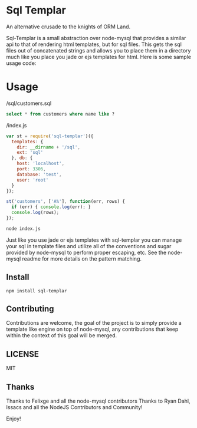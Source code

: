 # Sql Templar

An alternative crusade to the knights of ORM Land.

Sql-Templar is a small abstraction over node-mysql that provides a similar api to that of rendering html templates, but for sql files.  This gets the sql files out of concatenated strings and allows you to place them in a directory much like you place you jade or ejs templates for html.  Here is some sample usage code:

# Usage

/sql/customers.sql

``` sql
select * from customers where name like ?
```

/index.js

``` javascript
var st = require('sql-templar')({
  templates: {
    dir: __dirname + '/sql',
    ext: 'sql'
  }, db: {
    host: 'localhost',
    port: 3306,
    database: 'test',
    user: 'root'
  }
});

st('customers', ['A%'], function(err, rows) {
  if (err) { console.log(err); }
  console.log(rows); 
});
```

``` sh
node index.js
```

Just like you use jade or ejs templates with sql-templar you can manage your sql in template files and utilize all of the conventions and sugar provided by node-mysql to perform proper escaping, etc.  See the node-mysql readme for more details on the pattern matching.

## Install

```
npm install sql-templar
```

## Contributing

Contributions are welcome, the goal of the project is to simply provide a template like engine on top of node-mysql, any contributions that keep within the context of this goal will be merged.

## LICENSE

MIT

## Thanks

Thanks to Felixge and all the node-mysql contributors
Thanks to Ryan Dahl, Issacs and all the NodeJS Contributors and Community!

Enjoy! 
